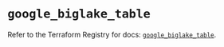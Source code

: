 # `google_biglake_table`

Refer to the Terraform Registry for docs: [`google_biglake_table`](https://registry.terraform.io/providers/hashicorp/google/6.37.0/docs/resources/biglake_table).
